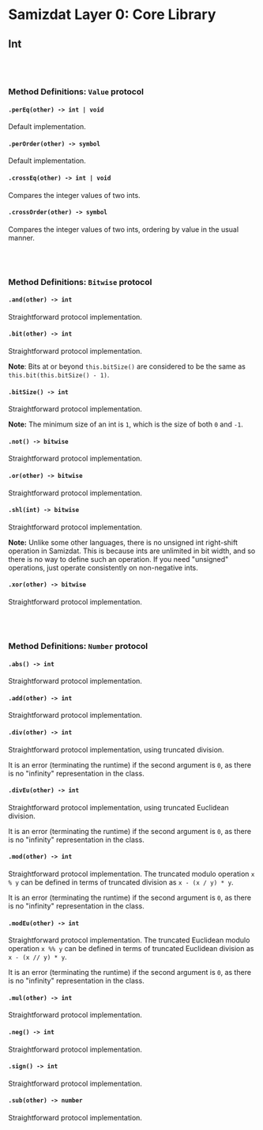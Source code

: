 Samizdat Layer 0: Core Library
==============================

Int
---

<br><br>
### Method Definitions: `Value` protocol

#### `.perEq(other) -> int | void`

Default implementation.

#### `.perOrder(other) -> symbol`

Default implementation.

#### `.crossEq(other) -> int | void`

Compares the integer values of two ints.

#### `.crossOrder(other) -> symbol`

Compares the integer values of two ints, ordering by value in the usual
manner.


<br><br>
### Method Definitions: `Bitwise` protocol

#### `.and(other) -> int`

Straightforward protocol implementation.

#### `.bit(other) -> int`

Straightforward protocol implementation.

**Note**: Bits at or beyond `this.bitSize()` are considered to be the
same as `this.bit(this.bitSize() - 1)`.

#### `.bitSize() -> int`

Straightforward protocol implementation.

**Note:** The minimum size of an int is `1`, which is the size of
both `0` and `-1`.

#### `.not() -> bitwise`

Straightforward protocol implementation.

#### `.or(other) -> bitwise`

Straightforward protocol implementation.

#### `.shl(int) -> bitwise`

Straightforward protocol implementation.

**Note:** Unlike some other languages, there is no unsigned int right-shift
operation in Samizdat. This is because ints are unlimited
in bit width, and so there is no way to define such an operation. If
you need "unsigned" operations, just operate consistently on
non-negative ints.

#### `.xor(other) -> bitwise`

Straightforward protocol implementation.


<br><br>
### Method Definitions: `Number` protocol

#### `.abs() -> int`

Straightforward protocol implementation.

#### `.add(other) -> int`

Straightforward protocol implementation.

#### `.div(other) -> int`

Straightforward protocol implementation, using truncated division.

It is an error (terminating the runtime) if the second argument
is `0`, as there is no "infinity" representation in the class.

#### `.divEu(other) -> int`

Straightforward protocol implementation, using truncated Euclidean division.

It is an error (terminating the runtime) if the second argument
is `0`, as there is no "infinity" representation in the class.

#### `.mod(other) -> int`

Straightforward protocol implementation. The truncated modulo operation
`x % y` can be defined in terms of truncated division as `x - (x / y) * y`.

It is an error (terminating the runtime) if the second argument
is `0`, as there is no "infinity" representation in the class.

#### `.modEu(other) -> int`

Straightforward protocol implementation. The truncated Euclidean modulo
operation `x %% y` can be defined in terms of truncated Euclidean division
as `x - (x // y) * y`.

It is an error (terminating the runtime) if the second argument
is `0`, as there is no "infinity" representation in the class.

#### `.mul(other) -> int`

Straightforward protocol implementation.

#### `.neg() -> int`

Straightforward protocol implementation.

#### `.sign() -> int`

Straightforward protocol implementation.

#### `.sub(other) -> number`

Straightforward protocol implementation.

